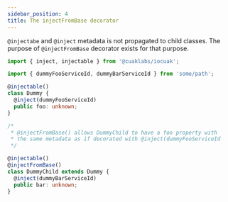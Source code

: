 ```yaml
---
sidebar_position: 4
title: The injectFromBase decorator
---
```


`@injectabe` and `@inject` metadata is not propagated to child classes. The purpose of `@injectFromBase` decorator exists for that purpose.

```ts
import { inject, injectable } from '@cuaklabs/iocuak';

import { dummyFooServiceId, dummyBarServiceId } from 'some/path';

@injectable()
class Dummy {
  @inject(dummyFooServiceId)
  public foo: unknown;
}

/*
 * @injectFromBase() allows DummyChild to have a foo property with
 * the same metadata as if decorated with @inject(dummyFooServiceId
 */

@injectable()
@injectFromBase()
class DummyChild extends Dummy {
  @inject(dummyBarServiceId)
  public bar: unknown;
}

```